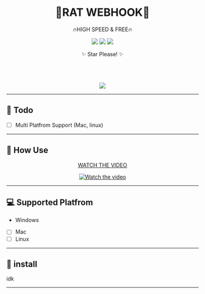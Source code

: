 <div align="center">
    <h1>🐀RAT WEBHOOK🐀</h1>
    <p>🔥HIGH SPEED & FREE🔥</p>
    <img src="https://img.shields.io/github/languages/top/zakocord/RAT-Webhook?color=%23000000">
    <img src="https://img.shields.io/github/last-commit/zakocord/RAT-Webhook?color=%23000000&logoColor=%23000000">
    <img src="https://img.shields.io/github/stars/zakocord/RAT-Webhook?color=%23000000&logoColor=%23000000">
    <p>✨️ Star Please! ✨️</p>
    <br>
    <br>
    <br>
    <img src="https://raw.githubusercontent.com/zakocord/RAT-Webhook/refs/heads/main/img/rat.png">
</div>

<hr>

## 📝 Todo
- [ ] Multi Platfrom Support (Mac, linux)

---

## 📖 How Use
<div align="center">
    <a href="https://www.youtube.com/watch?v=LZqcU6LzVuU" target="_blank">
        <p>WATCH THE VIDEO</p>
        <img src="https://img.youtube.com/vi/LZqcU6LzVuU/0.jpg" alt="Watch the video">
    </a>
</div>

---

## 💻️ Supported Platfrom
- Windows
- [ ] Mac
- [ ] Linux 

---

## 💾 install
idk

---
